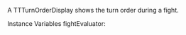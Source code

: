 A TTTurnOrderDisplay shows the turn order during a fight.

Instance Variables
	fightEvaluator:		<TTFightEvaluator>
